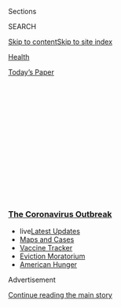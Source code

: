 <div id="app">

<div>

<div>

<div>

<div class="NYTAppHideMasthead css-1q2w90k e1suatyy0">

<div class="section css-ui9rw0 e1suatyy2">

<div class="css-eph4ug er09x8g0">

<div class="css-6n7j50">

</div>

<span class="css-1dv1kvn">Sections</span>

<div class="css-10488qs">

<span class="css-1dv1kvn">SEARCH</span>

</div>

[Skip to content](#site-content)[Skip to site
index](#site-index)

</div>

<div id="masthead-section-label" class="css-1wr3we4 eaxe0e00">

[Health](https://www.nytimes3xbfgragh.onion/section/health)

</div>

<div class="css-10698na e1huz5gh0">

</div>

</div>

<div id="masthead-bar-one" class="section hasLinks css-15hmgas e1csuq9d3">

<div class="css-uqyvli e1csuq9d0">

</div>

<div class="css-1uqjmks e1csuq9d1">

</div>

<div class="css-9e9ivx">

[](https://myaccount.nytimes3xbfgragh.onion/auth/login?response_type=cookie&client_id=vi)

</div>

<div class="css-1bvtpon e1csuq9d2">

[Today’s
Paper](https://www.nytimes3xbfgragh.onion/section/todayspaper)

</div>

</div>

</div>

</div>

<div data-aria-hidden="false">

<div id="site-content" data-role="main">

<div>

<div class="css-1aor85t" style="opacity:0.000000001;z-index:-1;visibility:hidden">

<div class="css-1hqnpie">

<div class="css-epjblv">

<span class="css-17xtcya">[Health](/section/health)</span><span class="css-x15j1o">|</span><span class="css-fwqvlz">Genes
May Leave Some People More Vulnerable to Severe
Covid-19</span>

</div>

<div class="css-k008qs">

<div class="css-1iwv8en">

<span class="css-18z7m18"></span>

<div>

</div>

</div>

<span class="css-1n6z4y">https://nyti.ms/2UnWRgH</span>

<div class="css-1705lsu">

<div class="css-4xjgmj">

<div class="css-4skfbu" data-role="toolbar" data-aria-label="Social Media Share buttons, Save button, and Comments Panel with current comment count" data-testid="share-tools">

  - 
  - 
  - 
  - 
    
    <div class="css-6n7j50">
    
    </div>

  - 
  - 

</div>

</div>

</div>

</div>

</div>

</div>

<div class="css-13pd83m">

<div class="css-l9svim">

### [<span class="css-pa1jbp"><span class="css-1rxm0ex">The Coronavirus</span><span class="css-1rxm0ex"> Outbreak</span></span>](https://www.nytimes3xbfgragh.onion/news-event/coronavirus?name=styln-coronavirus-national&region=TOP_BANNER&block=storyline_menu_recirc&action=click&pgtype=Article&impression_id=798036b0-efbb-11ea-a5dd-151e10eb2059&variant=undefined)

  - <span class="css-ousu42"><span class="css-12clwdu">live</span>[Latest
    Updates](https://www.nytimes3xbfgragh.onion/2020/09/05/world/coronavirus-covid.html?name=styln-coronavirus-national&region=TOP_BANNER&block=storyline_menu_recirc&action=click&pgtype=Article&impression_id=79805dc0-efbb-11ea-a5dd-151e10eb2059&variant=undefined)</span>
  - <span class="css-ousu42">[Maps and
    Cases](https://www.nytimes3xbfgragh.onion/interactive/2020/us/coronavirus-us-cases.html?name=styln-coronavirus-national&region=TOP_BANNER&block=storyline_menu_recirc&action=click&pgtype=Article&impression_id=79805dc1-efbb-11ea-a5dd-151e10eb2059&variant=undefined)</span>
  - <span class="css-ousu42">[Vaccine
    Tracker](https://www.nytimes3xbfgragh.onion/interactive/2020/science/coronavirus-vaccine-tracker.html?name=styln-coronavirus-national&region=TOP_BANNER&block=storyline_menu_recirc&action=click&pgtype=Article&impression_id=79805dc2-efbb-11ea-a5dd-151e10eb2059&variant=undefined)</span>
  - <span class="css-ousu42">[Eviction
    Moratorium](https://www.nytimes3xbfgragh.onion/2020/09/02/your-money/eviction-moratorium-covid.html?name=styln-coronavirus-national&region=TOP_BANNER&block=storyline_menu_recirc&action=click&pgtype=Article&impression_id=79805dc3-efbb-11ea-a5dd-151e10eb2059&variant=undefined)</span>
  - <span class="css-ousu42">[American
    Hunger](https://www.nytimes3xbfgragh.onion/interactive/2020/09/02/magazine/food-insecurity-hunger-us.html?name=styln-coronavirus-national&region=TOP_BANNER&block=storyline_menu_recirc&action=click&pgtype=Article&impression_id=79805dc4-efbb-11ea-a5dd-151e10eb2059&variant=undefined)</span>

</div>

</div>

<div id="top-wrapper" class="css-1sy8kpn">

<div id="top-slug" class="css-l9onyx">

Advertisement

</div>

[Continue reading the main
story](#after-top)

<div class="ad top-wrapper" style="text-align:center;height:100%;display:block;min-height:250px">

<div id="top" class="place-ad" data-position="top" data-size-key="top">

</div>

</div>

<div id="after-top">

</div>

</div>

<div>

<div id="sponsor-wrapper" class="css-1hyfx7x">

<div id="sponsor-slug" class="css-19vbshk">

Supported by

</div>

[Continue reading the main
story](#after-sponsor)

<div id="sponsor" class="ad sponsor-wrapper" style="text-align:center;height:100%;display:block">

</div>

<div id="after-sponsor">

</div>

</div>

<div class="css-186x18t">

</div>

<div class="css-1vkm6nb ehdk2mb0">

# Genes May Leave Some People More Vulnerable to Severe Covid-19

</div>

Geneticists have turned up intriguing links between DNA and the disease.
Patients with Type A blood, for example, seem to be at greater risk.

<div class="css-79elbk" data-testid="photoviewer-wrapper">

<div class="css-z3e15g" data-testid="photoviewer-wrapper-hidden">

</div>

<div class="css-1a48zt4 ehw59r15" data-testid="photoviewer-children">

![<span class="css-16f3y1r e13ogyst0" data-aria-hidden="true">A
transmission electron microscope image of a U.S. case of
coronavirus.</span><span class="css-cnj6d5 e1z0qqy90" itemprop="copyrightHolder"><span class="css-1ly73wi e1tej78p0">Credit...</span><span><span>CDC,
via Science
Source</span></span></span>](https://static01.graylady3jvrrxbe.onion/images/2020/06/09/science/03VIRUS-GENES1/merlin_173168628_f1f7598e-b3df-4a34-a16f-47efc2bb3ad7-articleLarge.jpg?quality=75&auto=webp&disable=upscale)

</div>

</div>

<div class="css-18e8msd">

<div class="css-vp77d3 epjyd6m0">

<div class="css-hus3qt ey68jwv0" data-aria-hidden="true">

[![Carl
Zimmer](https://static01.graylady3jvrrxbe.onion/images/2018/06/12/multimedia/author-carl-zimmer/author-carl-zimmer-thumbLarge.png
"Carl Zimmer")](https://www.nytimes3xbfgragh.onion/by/carl-zimmer)

</div>

<div class="css-1baulvz">

By [<span class="css-1baulvz last-byline" itemprop="name">Carl
Zimmer</span>](https://www.nytimes3xbfgragh.onion/by/carl-zimmer)

</div>

</div>

  - 
    
    <div class="css-ld3wwf e16638kd2">
    
    Published June 3, 2020Updated June 16,
    2020
    
    </div>

  - 
    
    <div class="css-4xjgmj">
    
    <div class="css-pvvomx" data-role="toolbar" data-aria-label="Social Media Share buttons, Save button, and Comments Panel with current comment count" data-testid="share-tools">
    
      - 
      - 
      - 
      - 
        
        <div class="css-6n7j50">
        
        </div>
    
      - 
      - 
    
    </div>
    
    </div>

</div>

</div>

<div class="section meteredContent css-1r7ky0e" name="articleBody" itemprop="articleBody">

<div class="css-1fanzo5 StoryBodyCompanionColumn">

<div class="css-53u6y8">

Why do some people infected with the coronavirus suffer only mild
symptoms, while others become deathly ill?

Geneticists have been [scouring our DNA for
clues](https://www.nytimes3xbfgragh.onion/2020/07/04/health/coronavirus-neanderthals.html).
Now, a study by European scientists is the first to document a strong
statistical link between [genetic variations and
Covid-19](https://www.medrxiv.org/content/10.1101/2020.05.31.20114991v1),
the illness caused by the coronavirus.

Variations at two spots in the human genome are associated with an
increased risk of respiratory failure in patients with
[Covid-19](https://www.nytimes3xbfgragh.onion/2020/06/15/health/coronavirus-underlying-conditions.html),
the researchers found. One of these spots includes the gene that
determines blood types.

Having Type A blood was linked to a 50 percent increase in the
likelihood that a patient would need to get oxygen or to go on a
ventilator, according to the new study.

</div>

</div>

<div class="css-1fanzo5 StoryBodyCompanionColumn">

<div class="css-53u6y8">

The study was equally striking for the genes that failed to turn up. The
coronavirus attaches to a protein called ACE2 on the surface of human
cells in order to enter them, for example. But genetic variants in ACE2
did not appear to make a difference in the risk of severe Covid-19.

The findings suggest that relatively unexplored factors may be playing a
large role in who develops life-threatening Covid-19. “There are new
kids on the block now,” said Andre Franke, a molecular geneticist at the
University of Kiel in Germany and a co-author of the new study, which is
currently going through peer review.

Scientists have already determined that factors like age and underlying
disease put people at extra risk of developing a severe case of
Covid-19. But geneticists are hoping that a DNA test might help identify
patients who will need aggressive
treatment.

<div id="NYT_MAIN_CONTENT_1_REGION" class="css-9tf9ac">

<div>

<div id="styln-covid-updates-world" class="section interactive-content interactive-size-medium css-1ftcdic">

<div class="css-17ih8de interactive-body">

<div id="styln-briefing-block" data-asset-id="QXJ0aWNsZTpueXQ6Ly9hcnRpY2xlLzI5YzI0NTk0LWYzYTUtNTQ2ZS1hMWNmLWFkZWYxODdiZTJiOQ==">

<div class="briefing-block-header-section">

# [Latest Updates: The Coronavirus Outbreak](https://www.nytimes3xbfgragh.onion/2020/09/04/world/covid-19-coronavirus.html?action=click&pgtype=Article&state=default&region=MAIN_CONTENT_1&context=storylines_live_updates)

<div class="briefing-block-ts">

Updated 2020-09-05T12:05:40.998Z

</div>

</div>

  - [Research connects vaping to a higher chance of catching the virus —
    and suffering its worst
    effects.](https://www.nytimes3xbfgragh.onion/2020/09/04/world/covid-19-coronavirus.html?action=click&pgtype=Article&state=default&region=MAIN_CONTENT_1&context=storylines_live_updates#link-1654f6ad)
  - [Another college football game won’t be played as
    planned.](https://www.nytimes3xbfgragh.onion/2020/09/04/world/covid-19-coronavirus.html?action=click&pgtype=Article&state=default&region=MAIN_CONTENT_1&context=storylines_live_updates#link-52e4198a)
  - [Pharmaceutical companies plan a joint pledge on safety standards as
    they move vaccines to the
    marketplace.](https://www.nytimes3xbfgragh.onion/2020/09/04/world/covid-19-coronavirus.html?action=click&pgtype=Article&state=default&region=MAIN_CONTENT_1&context=storylines_live_updates#link-181cef0)

<div class="briefing-block-footer">

<div class="briefing-block-footer-meta">

[See more
updates](https://www.nytimes3xbfgragh.onion/2020/09/04/world/covid-19-coronavirus.html?action=click&pgtype=Article&state=default&region=MAIN_CONTENT_1&context=storylines_live_updates)

</div>

<div class="briefing-block-briefinglinks">

<span>More live coverage:</span>
[Markets](https://www.nytimes3xbfgragh.onion/live/2020/09/04/business/stock-market-today-coronavirus?action=click&pgtype=Article&state=default&region=MAIN_CONTENT_1&context=storylines_live_updates)

</div>

</div>

</div>

</div>

</div>

</div>

</div>

Figuring out the reason that certain genes may raise the odds of severe
disease could also lead to new targets for drug designers.

As the pandemic gained momentum in February, Dr. Franke and his
colleagues set up a collaboration with doctors in Spain and Italy who
were struggling with a rising wave of Covid-19.

</div>

</div>

<div class="css-1fanzo5 StoryBodyCompanionColumn">

<div class="css-53u6y8">

The doctors took blood samples from 1,610 patients who needed an oxygen
supply or had to go on a ventilator. Dr. Franke and his colleagues
extracted DNA from the samples and scanned it using a rapid technique
called genotyping.

The researchers did not sequence all three billion genetic letters in
the genome of each patient. Instead, they looked at nine million
letters. Then the researchers carried out the same genetic survey on
2,205 blood donors with no evidence of Covid-19.

The scientists were looking for spots in the genome, called loci, where
an unusually high number of the severely ill patients shared the same
variants, compared with those who were not ill.

Two loci turned up. In one of these sites is the gene that determines
our blood type. That gene directs production of a protein that places
molecules on the surface of blood cells.

<div id="NYT_MAIN_CONTENT_2_REGION" class="css-9tf9ac">

<div>

</div>

</div>

It’s not the first time Type A blood has turned up as a possible risk.
Chinese scientists who examined patient blood types also found that
those with Type A were more likely to develop a serious case of
Covid-19.

No one knows why. While Dr. Franke was comforted by the support from the
Chinese study, he could only speculate how blood types might affect the
disease. “That is haunting me, quite honestly,” he said.

He also noted that the locus where the blood-type gene is situated also
contains a stretch of DNA that acts as an on-off switch for a gene
producing a protein that triggers strong immune responses.

</div>

</div>

<div class="css-1fanzo5 StoryBodyCompanionColumn">

<div class="css-53u6y8">

The coronavirus triggers an overreaction of the immune system in some
people, leading to massive inflammation and lung damage — the so-called
cytokine storm. It is theoretically possible that genetic variations
influence that
response.

<div id="NYT_MAIN_CONTENT_3_REGION" class="css-9tf9ac">

<div>

<div id="styln-prism-freeform-1594220623585" class="section interactive-content interactive-size-medium css-1ftcdic">

<div class="css-17ih8de interactive-body">

<div id="prism-freeform-block-62914" class="css-19mumt8" data-role="complementary" data-storyline="The Coronavirus Outbreak" data-truncated="true" tabindex="0">

<div class="css-a8d9oz">

<div class="css-eb027h">

[](https://www.nytimes3xbfgragh.onion/news-event/coronavirus?action=click&pgtype=Article&state=default&region=MAIN_CONTENT_3&context=storylines_faq)

### The Coronavirus Outbreak ›

#### Frequently Asked Questions

Updated September 4, 2020

  - #### What are the symptoms of coronavirus?
    
      - In the beginning, the coronavirus [seemed like it was primarily
        a respiratory
        illness](https://www.nytimes3xbfgragh.onion/article/coronavirus-facts-history.html?action=click&pgtype=Article&state=default&region=MAIN_CONTENT_3&context=storylines_faq#link-6817bab5) —
        many patients had fever and chills, were weak and tired, and
        coughed a lot, though some people don’t show many symptoms at
        all. Those who seemed sickest had pneumonia or acute respiratory
        distress syndrome and received supplemental oxygen. By now,
        doctors have identified many more symptoms and syndromes. In
        April, [the C.D.C. added to the list of early
        signs](https://www.nytimes3xbfgragh.onion/2020/04/27/health/coronavirus-symptoms-cdc.html?action=click&pgtype=Article&state=default&region=MAIN_CONTENT_3&context=storylines_faq) sore
        throat, fever, chills and muscle aches. Gastrointestinal upset,
        such as diarrhea and nausea, has also been observed. Another
        telltale sign of infection may be a sudden, profound diminution
        of one’s [sense of smell and
        taste.](https://www.nytimes3xbfgragh.onion/2020/03/22/health/coronavirus-symptoms-smell-taste.html?action=click&pgtype=Article&state=default&region=MAIN_CONTENT_3&context=storylines_faq) Teenagers
        and young adults in some cases have developed painful red and
        purple lesions on their fingers and toes — nicknamed “Covid toe”
        — but few other serious symptoms.

  - #### Why is it safer to spend time together outside?
    
      - [Outdoor
        gatherings](https://www.nytimes3xbfgragh.onion/2020/05/15/us/coronavirus-what-to-do-outside.html?action=click&pgtype=Article&state=default&region=MAIN_CONTENT_3&context=storylines_faq) lower
        risk because wind disperses viral droplets, and sunlight can
        kill some of the virus. Open spaces prevent the virus from
        building up in concentrated amounts and being inhaled, which can
        happen when infected people exhale in a confined space for long
        stretches of time, said Dr. Julian W. Tang, a virologist at the
        University of Leicester.

  - #### Why does standing six feet away from others help?
    
      - The coronavirus spreads primarily through droplets from your
        mouth and nose, especially when you cough or sneeze. The C.D.C.,
        one of the organizations using that measure, [bases its
        recommendation of six
        feet](https://www.nytimes3xbfgragh.onion/2020/04/14/health/coronavirus-six-feet.html?action=click&pgtype=Article&state=default&region=MAIN_CONTENT_3&context=storylines_faq) on
        the idea that most large droplets that people expel when they
        cough or sneeze will fall to the ground within six feet. But six
        feet has never been a magic number that guarantees complete
        protection. Sneezes, for instance, can launch droplets a lot
        farther than six feet, [according to a recent
        study](https://jamanetwork.com/journals/jama/fullarticle/2763852).
        It's a rule of thumb: You should be safest standing six feet
        apart outside, especially when it's windy. But keep a mask on at
        all times, even when you think you’re far enough apart.

  - #### I have antibodies. Am I now immune?
    
      - As of right now,[ that seems likely, for at least several
        months.](https://www.nytimes3xbfgragh.onion/2020/07/22/health/covid-antibodies-herd-immunity.html?action=click&pgtype=Article&state=default&region=MAIN_CONTENT_3&context=storylines_faq) There
        have been frightening accounts of people suffering what seems to
        be a second bout of Covid-19. But experts say these patients may
        have a drawn-out course of infection, with the virus taking a
        slow toll weeks to months after initial exposure. People
        infected with the coronavirus typically
        [produce](https://www.nature.com/articles/s41586-020-2456-9) immune
        molecules called antibodies, which are [protective proteins made
        in response to an
        infection](https://www.nytimes3xbfgragh.onion/2020/05/07/health/coronavirus-antibody-prevalence.html?action=click&pgtype=Article&state=default&region=MAIN_CONTENT_3&context=storylines_faq)[.
        These antibodies
        may](https://www.nytimes3xbfgragh.onion/2020/05/07/health/coronavirus-antibody-prevalence.html?action=click&pgtype=Article&state=default&region=MAIN_CONTENT_3&context=storylines_faq) last
        in the body [only two to three
        months](https://www.nature.com/articles/s41591-020-0965-6),
        which may seem worrisome, but that’s perfectly normal after an
        acute infection subsides, said Dr. Michael Mina, an immunologist
        at Harvard University. It may be possible to get the coronavirus
        again, but it’s highly unlikely that it would be possible in a
        short window of time from initial infection or make people
        sicker the second time.

  - #### What are my rights if I am worried about going back to work?
    
      - Employers have to provide [a safe
        workplace](https://www.osha.gov/SLTC/covid-19/standards.html) with
        policies that protect everyone equally. [And if one of your
        co-workers tests positive for the coronavirus, the
        C.D.C.](https://www.nytimes3xbfgragh.onion/article/coronavirus-money-unemployment.html?action=click&pgtype=Article&state=default&region=MAIN_CONTENT_3&context=storylines_faq) has
        said that [employers should tell their
        employees](https://www.cdc.gov/coronavirus/2019-ncov/community/guidance-business-response.html) --
        without giving you the sick employee’s name -- that they may
        have been exposed to the
virus.

<div id="styln-survey-component-62914" class="styln-survey-component" data-surveyname="faq" data-surveystoryline="coronavirus">

</div>

</div>

<div class="css-6mllg9">

</div>

<div class="css-pmm6ed">

<span class="css-5gimkt"></span>

</div>

</div>

</div>

</div>

</div>

</div>

</div>

A second locus, on Chromosome 3, shows an even stronger link to
Covid-19, Dr. Franke and his colleagues found. But that spot is home to
six genes, and it is not yet possible to say which of them influences
the course of Covid-19.

One of those gene candidates encodes a protein known to interact with
ACE2, the cellular receptor needed by the coronavirus to enter host
cells. But another gene nearby encodes a potent immune-signaling
molecule. It is possible that this immune gene also triggers an
overreaction that leads to respiratory failure.

Dr. Franke and his colleagues are part of an international effort called
the [Covid-19 Host Genetics Initiative](https://www.covid19hg.org/).

A thousand researchers in 46 countries are collecting DNA samples from
people with the disease. They are now beginning to post data on the
initiative’s website.

Andrea Ganna, a genetic epidemiologist at the University of Helsinki,
said that initiative’s collected data were beginning to point to a
single spot on Chromosome 3 as a potentially important player.

It’s not common for genetic variants to emerge out of studies of so few
people, said Jonathan Sebat, a geneticist at the University of
California, San Diego, who was not involved in the new study.

</div>

</div>

<div class="css-1fanzo5 StoryBodyCompanionColumn">

<div class="css-53u6y8">

“We were all hoping optimistically this was one of those situations,”
Dr. Sebat said.

Previous attempts to find any genetic loci that varied significantly
between sick people and healthy ones have failed. Dr. Sebat speculated
that the new study succeeded because the researchers focused only on
people who had respiratory failure and were clearly vulnerable to
serious forms of Covid-19.

“They had the ideal cohort,” he said.

New studies, such as the one Dr. Sebat is running in California, will
allow scientists to see if the two loci really do matter as much as they
seem to now.

The geneticists may be able to zero in on exactly which gene in each
locus affects the disease, he said. And researchers will most likely
find many other genes with subtler influences on the course of Covid-19.

</div>

</div>

<div>

</div>

</div>

<div>

</div>

<div>

</div>

<div>

</div>

<div>

<div id="bottom-wrapper" class="css-1ede5it">

<div id="bottom-slug" class="css-l9onyx">

Advertisement

</div>

[Continue reading the main
story](#after-bottom)

<div id="bottom" class="ad bottom-wrapper" style="text-align:center;height:100%;display:block;min-height:90px">

</div>

<div id="after-bottom">

</div>

</div>

</div>

</div>

</div>

## Site Index

<div>

</div>

## Site Information Navigation

  - [© <span>2020</span> <span>The New York Times
    Company</span>](https://help.nytimes3xbfgragh.onion/hc/en-us/articles/115014792127-Copyright-notice)

<!-- end list -->

  - [NYTCo](https://www.nytco.com/)
  - [Contact
    Us](https://help.nytimes3xbfgragh.onion/hc/en-us/articles/115015385887-Contact-Us)
  - [Work with us](https://www.nytco.com/careers/)
  - [Advertise](https://nytmediakit.com/)
  - [T Brand Studio](http://www.tbrandstudio.com/)
  - [Your Ad
    Choices](https://www.nytimes3xbfgragh.onion/privacy/cookie-policy#how-do-i-manage-trackers)
  - [Privacy](https://www.nytimes3xbfgragh.onion/privacy)
  - [Terms of
    Service](https://help.nytimes3xbfgragh.onion/hc/en-us/articles/115014893428-Terms-of-service)
  - [Terms of
    Sale](https://help.nytimes3xbfgragh.onion/hc/en-us/articles/115014893968-Terms-of-sale)
  - [Site
    Map](https://spiderbites.nytimes3xbfgragh.onion)
  - [Help](https://help.nytimes3xbfgragh.onion/hc/en-us)
  - [Subscriptions](https://www.nytimes3xbfgragh.onion/subscription?campaignId=37WXW)

</div>

</div>

</div>

</div>
